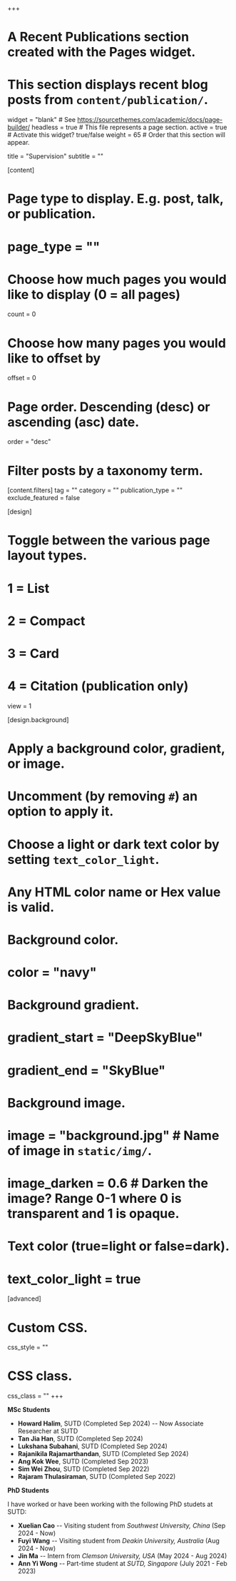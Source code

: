 +++
# A Recent Publications section created with the Pages widget.
# This section displays recent blog posts from `content/publication/`.

widget = "blank"  # See https://sourcethemes.com/academic/docs/page-builder/
headless = true  # This file represents a page section.
active = true  # Activate this widget? true/false
weight = 65  # Order that this section will appear.

title = "Supervision"
subtitle = ""

[content]
  # Page type to display. E.g. post, talk, or publication.
  # page_type = ""
  
  # Choose how much pages you would like to display (0 = all pages)
  count = 0
  
  # Choose how many pages you would like to offset by
  offset = 0

  # Page order. Descending (desc) or ascending (asc) date.
  order = "desc"

  # Filter posts by a taxonomy term.
  [content.filters]
    tag = ""
    category = ""
    publication_type = ""
    exclude_featured = false
  
[design]
  # Toggle between the various page layout types.
  #   1 = List
  #   2 = Compact
  #   3 = Card
  #   4 = Citation (publication only)
  view = 1
  
[design.background]
  # Apply a background color, gradient, or image.
  #   Uncomment (by removing `#`) an option to apply it.
  #   Choose a light or dark text color by setting `text_color_light`.
  #   Any HTML color name or Hex value is valid.
    
  # Background color.
  # color = "navy"
  
  # Background gradient.
  # gradient_start = "DeepSkyBlue"
  # gradient_end = "SkyBlue"
  
  # Background image.
  # image = "background.jpg"  # Name of image in `static/img/`.
  # image_darken = 0.6  # Darken the image? Range 0-1 where 0 is transparent and 1 is opaque.

  # Text color (true=light or false=dark).
  # text_color_light = true  
  
[advanced]
 # Custom CSS. 
 css_style = ""
 
 # CSS class.
 css_class = ""
+++
  
**MSc Students**
  * **Howard Halim**, SUTD (Completed Sep 2024) -- Now Associate Researcher at SUTD
  * **Tan Jia Han**, SUTD (Completed Sep 2024)
  * **Lukshana Subahani**, SUTD (Completed Sep 2024)
  * **Rajanikila Rajamarthandan**, SUTD (Completed Sep 2024)
  * **Ang Kok Wee**, SUTD (Completed Sep 2023)
  * **Sim Wei Zhou**, SUTD (Completed Sep 2022)
  * **Rajaram Thulasiraman**, SUTD (Completed Sep 2022)

**PhD Students**

I have worked or have been working with the following PhD studets at SUTD:
  * **Xuelian Cao** -- Visiting student from *Southwest University, China* (Sep 2024 - Now)
  * **Fuyi Wang** -- Visiting student from *Deakin University, Australia* (Aug 2024 - Now)
  * **Jin Ma** -- Intern from *Clemson University, USA* (May 2024 - Aug 2024)
  * **Ann Yi Wong** -- Part-time student at *SUTD, Singapore* (July 2021 - Feb 2023)

